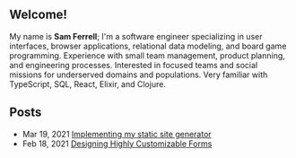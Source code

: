 ## Welcome!
My name is **Sam Ferrell**; I'm a software engineer specializing in user interfaces, browser applications, relational data modeling, and board game programming. Experience with small team management, product planning, and engineering processes. Interested in focused teams and social missions for underserved domains and populations. Very familiar with TypeScript, SQL, React, Elixir, and Clojure.

## Posts
- Mar 19, 2021 [Implementing my static site generator](//samcf.me/posts/implementing-static-site-generator.html)
- Feb 18, 2021 [Designing Highly Customizable Forms](//samcf.me/posts/designing-highly-customizable-forms.html)
